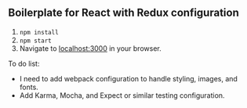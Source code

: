 ## Boilerplate for React with Redux configuration

1. `npm install`
1. `npm start`
1. Navigate to [localhost:3000](http://localhost:3000/) in your browser.

To do list:

* I need to add webpack configuration to handle styling, images, and fonts.
* Add Karma, Mocha, and Expect or similar testing configuration.